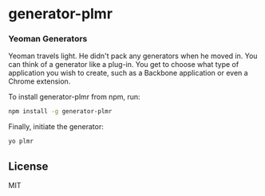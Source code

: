 # generator-plmr

### Yeoman Generators

Yeoman travels light. He didn't pack any generators when he moved in. You can think of a generator like a plug-in. You get to choose what type of application you wish to create, such as a Backbone application or even a Chrome extension.

To install generator-plmr from npm, run:

```bash
npm install -g generator-plmr
```

Finally, initiate the generator:

```bash
yo plmr
```

## License

MIT
